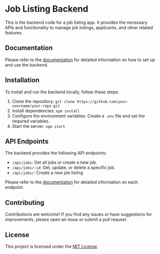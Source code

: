 # Job Listing Backend

This is the backend code for a job listing app. It provides the necessary APIs
and functionality to manage job listings, applicants, and other related
features.

## Documentation

Please refer to the [documentation](http://localhost:4000/api-docs/) for
detailed information on how to set up and use the backend.

## Installation

To install and run the backend locally, follow these steps:

1. Clone the repository:
   `git clone https://github.com/your-username/your-repo.git`
2. Install dependencies: `npm install`
3. Configure the environment variables: Create a `.env` file and set the
   required variables.
4. Start the server: `npm start`

## API Endpoints

The backend provides the following API endpoints:

- `/api/jobs`: Get all jobs or create a new job.
- `/api/jobs/:id`: Get, update, or delete a specific job.
- `/api/jobs/`: Create a new job listing

Please refer to the [documentation](http://localhost:4000/api-docs/) for
detailed information on each endpoint.

## Contributing

Contributions are welcome! If you find any issues or have suggestions for
improvements, please open an issue or submit a pull request.

## License

This project is licensed under the
[MIT License](https://opensource.org/licenses/MIT).
